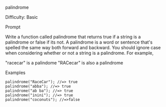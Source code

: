 palindrome

Difficulty: Basic

Prompt

Write a function called palindrome that returns true if a string is a palindrome or false if its not. A palindrome is a word or sentence that's spelled the same way both forward and backward. You should ignore case when considering whether or not a string is a palindrome. For example,

"racecar" is a palindome
"RACecar" is also a palindrome

Examples

```
palindrome("RaceCar"); //=> true
palindrome("abba"); //=> true
palindrome("ab ba"); //=> true  
palindrome("inini"); //=> true
palindrome("coconuts"); //=>false
```
